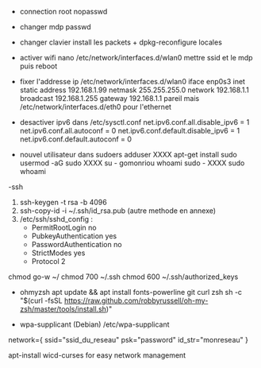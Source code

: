 - connection root nopasswd
- changer mdp passwd
- changer clavier install les packets + dpkg-reconfigure locales
- activer wifi nano /etc/network/interfaces.d/wlan0 mettre ssid et le mdp puis reboot
- fixer l'addresse ip
/etc/network/interfaces.d/wlan0
iface enp0s3 inet static
    address 192.168.1.99
    netmask 255.255.255.0
    network 192.168.1.1
    broadcast 192.168.1.255
    gateway 192.168.1.1
pareil mais /etc/network/interfaces.d/eth0 pour l'ethernet

- desactiver ipv6 dans /etc/sysctl.conf
net.ipv6.conf.all.disable_ipv6 = 1
net.ipv6.conf.all.autoconf = 0
net.ipv6.conf.default.disable_ipv6 = 1
net.ipv6.conf.default.autoconf = 0

- nouvel utilisateur dans sudoers
adduser XXXX
apt-get install sudo
usermod -aG sudo XXXX
su - gomonriou
whoami
sudo - XXXX
sudo whoami

-ssh
1. ssh-keygen -t rsa -b 4096
2. ssh-copy-id -i ~/.ssh/id_rsa.pub (autre methode en annexe)
3. /etc/ssh/sshd_config :
   * PermitRootLogin no
   * PubkeyAuthentication yes
   * PasswordAuthentication no
   * StrictModes yes
   * Protocol 2

chmod go-w ~/
chmod 700 ~/.ssh
chmod 600 ~/.ssh/authorized_keys

- ohmyzsh
apt update && apt install fonts-powerline git curl zsh
sh -c "$(curl -fsSL https://raw.github.com/robbyrussell/oh-my-zsh/master/tools/install.sh)"

- wpa-supplicant (Debian)
/etc/wpa-supplicant

network={
	ssid="ssid_du_reseau"
	psk="password"
	id_str="monreseau"
}

apt-install wicd-curses for easy network management
